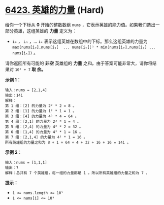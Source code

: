 # [6423. 英雄的力量][link] (Hard)

[link]: https://leetcode.cn/contest/biweekly-contest-104/problems/power-of-heroes/

给你一个下标从 **0** 开始的整数数组 `nums` ，它表示英雄的能力值。如果我们选出一部分英雄，这组英雄的 
**力量** 定义为：

- `i₀` ， `i₁` ，... `iₖ` 表示这组英雄在数组中的下标。那么这组英雄的力量为 `max(nums[i₀],nums[i₁] 
... nums[iₖ])² * min(nums[i₀],nums[i₁] ... nums[iₖ])` 。

请你返回所有可能的 **非空** 英雄组的 **力量** 之和。由于答案可能非常大，请你将结果对 `10⁹ + 7` **取
余。**

**示例 1：**

```
输入：nums = [2,1,4]
输出：141
解释：
第 1 组：[2] 的力量为 2² * 2 = 8 。
第 2 组：[1] 的力量为 1² * 1 = 1 。
第 3 组：[4] 的力量为 4² * 4 = 64 。
第 4 组：[2,1] 的力量为 2² * 1 = 4 。
第 5 组：[2,4] 的力量为 4² * 2 = 32 。
第 6 组：[1,4] 的力量为 4² * 1 = 16 。
第 7 组：[2,1,4] 的力量为 4² * 1 = 16 。
所有英雄组的力量之和为 8 + 1 + 64 + 4 + 32 + 16 + 16 = 141 。

```

**示例 2：**

```
输入：nums = [1,1,1]
输出：7
解释：总共有 7 个英雄组，每一组的力量都是 1 。所以所有英雄组的力量之和为 7 。

```

**提示：**

- `1 <= nums.length <= 10⁵`
- `1 <= nums[i] <= 10⁹`
